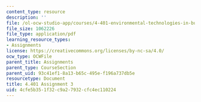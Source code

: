 ```yaml
---
content_type: resource
description: ''
file: /ol-ocw-studio-app/courses/4-401-environmental-technologies-in-buildings-fall-2018/4cfe5b351f32c9a27932cfc4ec110224_MIT4_401f18_assignment3.pdf
file_size: 1062226
file_type: application/pdf
learning_resource_types:
- Assignments
license: https://creativecommons.org/licenses/by-nc-sa/4.0/
ocw_type: OCWFile
parent_title: Assignments
parent_type: CourseSection
parent_uid: 93c41ef1-8a13-b65c-495e-f196a737db5e
resourcetype: Document
title: 4.401 Assignment 3
uid: 4cfe5b35-1f32-c9a2-7932-cfc4ec110224
---
```

